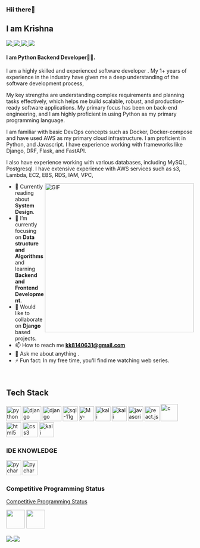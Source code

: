 <h3>Hii there👋</h3>
<h2>I am Krishna</h2>

<a href="https://github.com/krishna2808">
  <img src="https://img.shields.io/badge/@krishna-black?style=flat&logo=github"/>
</a>
<a href="https://twitter.com/__Krishna_singh">
  <img src="https://img.shields.io/badge/@krishna-black?style=flat&logo=twitter"/>
</a>
<a href="https://www.linkedin.com/in/krishna-singh-8b6147209/">
  <img src="https://img.shields.io/badge/@krishna-black?style=flat&logo=linkedin"/>
</a>
<a href="https://instagram.com/_._._krishna">
  <img src="https://img.shields.io/badge/@krishna-black?style=flat&logo=instagram"/>
</a>

#### I am Python Backend Developer👩‍💻.

I am a highly skilled and experienced software developer . My 1+ years of experience in the industry have given me a deep understanding of the software development process, 

My key strengths are understanding complex requirements and planning tasks effectively, which helps me build scalable, robust, and production-ready software applications. My primary focus has been on back-end engineering, and I am highly proficient in using Python as my primary programming language. 

I am familiar with basic DevOps concepts such as Docker, Docker-compose and have used AWS as my primary cloud infrastructure. I am proficient in Python, and Javascript. I have experience working with frameworks like Django, DRF, Flask, and FastAPI. 

I also have experience working with various databases, including MySQL, Postgresql. I have extensive experience with AWS services such as s3, Lambda, EC2, EBS, RDS, IAM, VPC, 

<img align="right" alt="GIF" src="https://media.giphy.com/media/nGMnDqebzDcfm/giphy.gif" width="400px"/>

- 🔭 Currently reading about **System Design**.
- 🌱 I’m currently focusing on **Data structure and Algorithms** and learning **Backend and Frontend Development**.
- 👯 Would like to collaborate on **Django** based projects.
- 📫 How to reach me **kk8140631@gmail.com**
- 💬 Ask me about anything .
- ⚡ Fun fact: In my free time, you'll find me watching web series.

<br>
<h2 align="left">Tech Stack</h2>
<p align="left">
<img src="https://raw.githubusercontent.com/gilbarbara/logos/c122ccfcfdb15d9958a85696ff2460ac3b01f8ca/logos/python.svg" alt="python" width="40" height="40"/> 
<img src="https://raw.githubusercontent.com/krishna2808/practice-resume/main/image/django.png?token=AQK7S65EMT5W3BAM2MAXTDDAKC57S" alt="django" width="50" height="40"/> 
<img src="https://camo.githubusercontent.com/e98757057ac59dce146038907f1bcd7ca3e083baabdef0dab308cbc6966e9d6a/68747470733a2f2f636d732d6173736574732e74757473706c75732e636f6d2f75706c6f6164732f75736572732f34352f706f7374732f31393738362f707265766965775f696d6167652f646a616e676f2d726573742d6672616d65776f726b2d776964652d726574696e612d707265766965772e676966" alt="django" width="50" height="40"/> 

<img src="https://raw.githubusercontent.com/krishna2808/practice-resume/main/image/sql11g%20.jpeg?token=AQK7S635J2BGB2ZNFSUOEOTAKC5T4" alt="sql-11g" width="40" height="40"/>
<img src="https://raw.githubusercontent.com/gilbarbara/logos/master/logos/mysql.svg" alt="My-SQL" width="40" height="40"/> 

<img src="https://www.ianlewis.org/assets/images/docker/large_v-trans.png" alt="kali linux " width="40" height="40"/> 
<img src="https://github.com/krishna2808/practice-resume/blob/main/image/aws.png" alt="kali linux " width="40" height="40"/>
  
<img src="https://raw.githubusercontent.com/gilbarbara/logos/c122ccfcfdb15d9958a85696ff2460ac3b01f8ca/logos/javascript.svg" alt="javascript" width="40" height="40"/>
<img src="https://miro.medium.com/v2/resize:fit:700/1*EVqCcmCPgpNKxU1wzcTHgw.png" alt="react.js " width="40" height="40"/> 


<img src="https://raw.githubusercontent.com/krishna2808/practice-resume/main/image/c.png?token=AQK7S6Y7FUSFN6VRHXSMQ23AKC55A" alt="c" width="46" height="46"/>   

<img src="https://raw.githubusercontent.com/gilbarbara/logos/c122ccfcfdb15d9958a85696ff2460ac3b01f8ca/logos/html-5.svg" alt="html5" width="40" height="40"/> 
<img src="https://raw.githubusercontent.com/gilbarbara/logos/c122ccfcfdb15d9958a85696ff2460ac3b01f8ca/logos/css-3.svg" alt="css3" width="40" height="40"/> 

<img src="https://cdn.pixabay.com/photo/2017/01/31/15/33/linux-2025130_1280.png" alt="kali linux " width="40" height="40"/> 
</p>

### IDE KNOWLEDGE
<P>
<img src="https://raw.githubusercontent.com/krishna2808/practice-resume/main/image/pycharm.jpeg?token=AQK7S62LPP6K2AXTT7BV3X3AKC6QM" alt="pycharm " width="40" height="40"/> 
<img src="https://upload.wikimedia.org/wikipedia/commons/9/9a/Visual_Studio_Code_1.35_icon.svg" alt="pycharm " width="40" height="40"/> 
  

</P>

### Competitive Programming Status
<a href="https://www.stopstalk.com/user/profile/prince71048"> Competitive Programming Status </a> <br>

<a href="https://www.codechef.com/users/prince71048"><img src="https://miro.medium.com/max/333/1*1W0-bbmt4iiEpp_pPrS0VQ.png" width="50" height="50"/></a>
<a href="https://www.hackerrank.com/krishnak_inextu1?hr_r=1"> <img src="https://repository-images.githubusercontent.com/231893793/cec60480-04a9-11eb-80c4-df7359d94047" width="50" height="50"/> <a> 
<br>
 
  <a href="https://todi-2000.github.io">
  <img src="https://github-readme-stats.vercel.app/api?username=krishna2808&count_private=true" align="center"/>
</a>
<a href="https://todi-2000.github.io">
  <img src="https://github-readme-stats.vercel.app/api/top-langs/?username=krishna2808&layout=compact" align="center"/>
</a>







